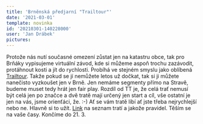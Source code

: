```yaml
---
title: 'Brněnská předjarní "Trailtour"'
date: '2021-03-01'
template: novinka
id: '20210301-140228000'
user: 'Jan Drábek'
pictures:
---
```

Protože nás nutí současné omezení zůstat jen na katastru obce, tak pro Brňáky vypisujeme virtuální závod, kde si můžeme aspoň trochu zazávodit, protáhnout kosti a jít do rychlosti. Probíhá ve stejném smyslu jako oblíbená [Trailtour](http://www.trailtour.cz/2020/). Takže pokud se jí nemůžete letos už dočkat, tak si ji můžete nanečisto vyzkoušet jen v Brně. Jen nemáme segmenty přímo na Stravě, budeme muset tedy hrát jen fair play. Rozdíl od TT je, že celá trať nemusí být celá jen po značce a dvě tratě mají určený jen start a cíl, vše ostatní je jen na vás, jsme orienťáci, že.  :-) 
Ať se vám tratě líbí ať jste třeba nejrychlejší nebo ne. Hlavně si to užít.
[Link](https://docs.google.com/spreadsheets/d/1vYa7aYOiqt8SNm5OJ2I3SVYNKQPycxUjUX5dNlMoQMQ/edit?usp=sharing) na seznam tratí a jakože pravidel. Těším se na vaše časy.
Končíme do 21. 3.
